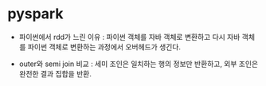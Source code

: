 # pyspark
- 파이썬에서 rdd가 느린 이유 : 파이썬 객체를 자바 객체로 변환하고 다시 자바 객체를 파이썬 객체로 변환하는 과정에서 오버헤드가 생긴다.  

- outer와 semi join 비교 : 세미 조인은 일치하는 행의 정보만 반환하고, 외부 조인은 완전한 결과 집합을 반환. 